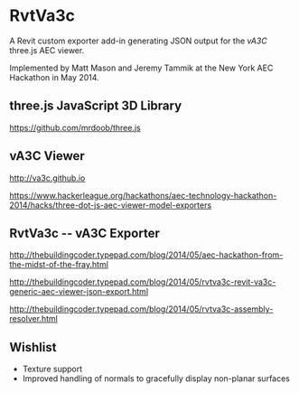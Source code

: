 RvtVa3c
=======

A Revit custom exporter add-in generating JSON output for the *vA3C* three.js AEC viewer.

Implemented by Matt Mason and Jeremy Tammik at the New York AEC Hackathon in May 2014.


three.js JavaScript 3D Library
------------------------------

https://github.com/mrdoob/three.js


vA3C Viewer
-----------

http://va3c.github.io

https://www.hackerleague.org/hackathons/aec-technology-hackathon-2014/hacks/three-dot-js-aec-viewer-model-exporters


RvtVa3c -- vA3C Exporter
------------------------

http://thebuildingcoder.typepad.com/blog/2014/05/aec-hackathon-from-the-midst-of-the-fray.html

http://thebuildingcoder.typepad.com/blog/2014/05/rvtva3c-revit-va3c-generic-aec-viewer-json-export.html

http://thebuildingcoder.typepad.com/blog/2014/05/rvtva3c-assembly-resolver.html


Wishlist
--------

* Texture support
* Improved handling of normals to gracefully display non-planar surfaces
